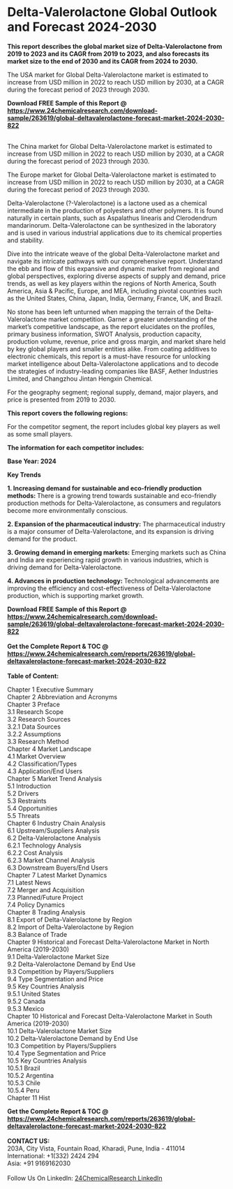 <h1>Delta-Valerolactone Global Outlook and Forecast 2024-2030</h1><p><strong>This report describes the global market size of Delta-Valerolactone from 2019 to 2023 and its CAGR from 2019 to 2023, and also forecasts its market size to the end of 2030 and its CAGR from 2024 to 2030.</strong></p><p>
</p><p>The USA market for Global Delta-Valerolactone market is estimated to increase from USD million in 2022 to reach USD million by 2030, at a CAGR during the forecast period of 2023 through 2030.</p><div><b>Download FREE Sample of this Report @ 
            <a href="https://www.24chemicalresearch.com/download-sample/263619/global-deltavalerolactone-forecast-market-2024-2030-822">
            https://www.24chemicalresearch.com/download-sample/263619/global-deltavalerolactone-forecast-market-2024-2030-822</a></b></div><br><p>
</p><p>The China market for Global Delta-Valerolactone market is estimated to increase from USD million in 2022 to reach USD million by 2030, at a CAGR during the forecast period of 2023 through 2030.</p><p>
</p><p>The Europe market for Global Delta-Valerolactone market is estimated to increase from USD million in 2022 to reach USD million by 2030, at a CAGR during the forecast period of 2023 through 2030.</p><p>
</p><p>Delta-Valerolactone (?-Valerolactone) is a lactone used as a chemical intermediate in the production of polyesters and other polymers. It is found naturally in certain plants, such as Aspalathus linearis and Clerodendrum mandarinorum. Delta-Valerolactone can be synthesized in the laboratory and is used in various industrial applications due to its chemical properties and stability.</p><p>
</p><p>
Dive into the intricate weave of the global Delta-Valerolactone market and navigate its intricate pathways with our comprehensive report. Understand the ebb and flow of this expansive and dynamic market from regional and global perspectives, exploring diverse aspects of supply and demand, price trends, as well as key players within the regions of North America, South America, Asia &amp; Pacific, Europe, and MEA, including pivotal countries such as the United States, China, Japan, India, Germany, France, UK, and Brazil.</p><p>
</p><p>
No stone has been left unturned when mapping the terrain of the Delta-Valerolactone market competition. Garner a greater understanding of the market’s competitive landscape, as the report elucidates on the profiles, primary business information, SWOT Analysis, production capacity, production volume, revenue, price and gross margin, and market share held by key global players and smaller entities alike. From coating additives to electronic chemicals, this report is a must-have resource for unlocking market intelligence about Delta-Valerolactone applications and to decode the strategies of industry-leading companies like BASF, Aether Industries Limited, and Changzhou Jintan Hengxin Chemical.</p><p>
</p><p>
For the geography segment; regional supply, demand, major players, and price is presented from 2019 to 2030.</p><p>
</p><p>
<strong>This report covers the following regions:</strong></p><p>
</p><p>
</p><p>
For the competitor segment, the report includes global key players as well as some small players.</p><p>
</p><p>
<strong>The information for each competitor includes:</strong></p><p>
</p><p>
<strong>Base Year: 2024</strong></p><p>
</p><p>
<strong>Key Trends</strong></p><p>
<strong>1. Increasing demand for sustainable and eco-friendly production methods: </strong>There is a growing trend towards sustainable and eco-friendly production methods for Delta-Valerolactone, as consumers and regulators become more environmentally conscious.</p><p>
<strong>2. Expansion of the pharmaceutical industry:</strong> The pharmaceutical industry is a major consumer of Delta-Valerolactone, and its expansion is driving demand for the product.</p><p>
<strong>3. Growing demand in emerging markets:</strong> Emerging markets such as China and India are experiencing rapid growth in various industries, which is driving demand for Delta-Valerolactone.</p><p>
<strong>4. Advances in production technology: </strong>Technological advancements are improving the efficiency and cost-effectiveness of Delta-Valerolactone production, which is supporting market growth.</p><div><b>Download FREE Sample of this Report @ 
            <a href="https://www.24chemicalresearch.com/download-sample/263619/global-deltavalerolactone-forecast-market-2024-2030-822">
            https://www.24chemicalresearch.com/download-sample/263619/global-deltavalerolactone-forecast-market-2024-2030-822</a></b></div><br><div><b>Get the Complete Report & TOC @ 
            <a href="https://www.24chemicalresearch.com/reports/263619/global-deltavalerolactone-forecast-market-2024-2030-822">
            https://www.24chemicalresearch.com/reports/263619/global-deltavalerolactone-forecast-market-2024-2030-822</a></b></div><br>
            <b>Table of Content:</b><p>Chapter 1 Executive Summary<br />
Chapter 2 Abbreviation and Acronyms<br />
Chapter 3 Preface<br />
3.1 Research Scope<br />
3.2 Research Sources<br />
3.2.1 Data Sources<br />
3.2.2 Assumptions<br />
3.3 Research Method<br />
Chapter 4 Market Landscape<br />
4.1 Market Overview<br />
4.2 Classification/Types<br />
4.3 Application/End Users<br />
Chapter 5 Market Trend Analysis<br />
5.1 Introduction<br />
5.2 Drivers<br />
5.3 Restraints<br />
5.4 Opportunities<br />
5.5 Threats<br />
Chapter 6 Industry Chain Analysis<br />
6.1 Upstream/Suppliers Analysis<br />
6.2 Delta-Valerolactone Analysis<br />
6.2.1 Technology Analysis<br />
6.2.2 Cost Analysis<br />
6.2.3 Market Channel Analysis<br />
6.3 Downstream Buyers/End Users<br />
Chapter 7 Latest Market Dynamics<br />
7.1 Latest News<br />
7.2 Merger and Acquisition<br />
7.3 Planned/Future Project<br />
7.4 Policy Dynamics<br />
Chapter 8 Trading Analysis<br />
8.1 Export of Delta-Valerolactone by Region<br />
8.2 Import of Delta-Valerolactone by Region<br />
8.3 Balance of Trade<br />
Chapter 9 Historical and Forecast Delta-Valerolactone Market in North America (2019-2030)<br />
9.1 Delta-Valerolactone Market Size<br />
9.2 Delta-Valerolactone Demand by End Use<br />
9.3 Competition by Players/Suppliers<br />
9.4 Type Segmentation and Price<br />
9.5 Key Countries Analysis<br />
9.5.1 United States<br />
9.5.2 Canada<br />
9.5.3 Mexico<br />
Chapter 10 Historical and Forecast Delta-Valerolactone Market in South America (2019-2030)<br />
10.1 Delta-Valerolactone Market Size<br />
10.2 Delta-Valerolactone Demand by End Use<br />
10.3 Competition by Players/Suppliers<br />
10.4 Type Segmentation and Price<br />
10.5 Key Countries Analysis<br />
10.5.1 Brazil<br />
10.5.2 Argentina<br />
10.5.3 Chile<br />
10.5.4 Peru<br />
Chapter 11 Hist</p><div><b>Get the Complete Report & TOC @ 
            <a href="https://www.24chemicalresearch.com/reports/263619/global-deltavalerolactone-forecast-market-2024-2030-822">
            https://www.24chemicalresearch.com/reports/263619/global-deltavalerolactone-forecast-market-2024-2030-822</a></b></div><br><b>CONTACT US:</b><br>
            203A, City Vista, Fountain Road, Kharadi, Pune, India - 411014<br>
            International: +1(332) 2424 294<br>
            Asia: +91 9169162030 <br><br>
            Follow Us On LinkedIn: <a href="https://www.linkedin.com/company/24chemicalresearch/">24ChemicalResearch LinkedIn</a>